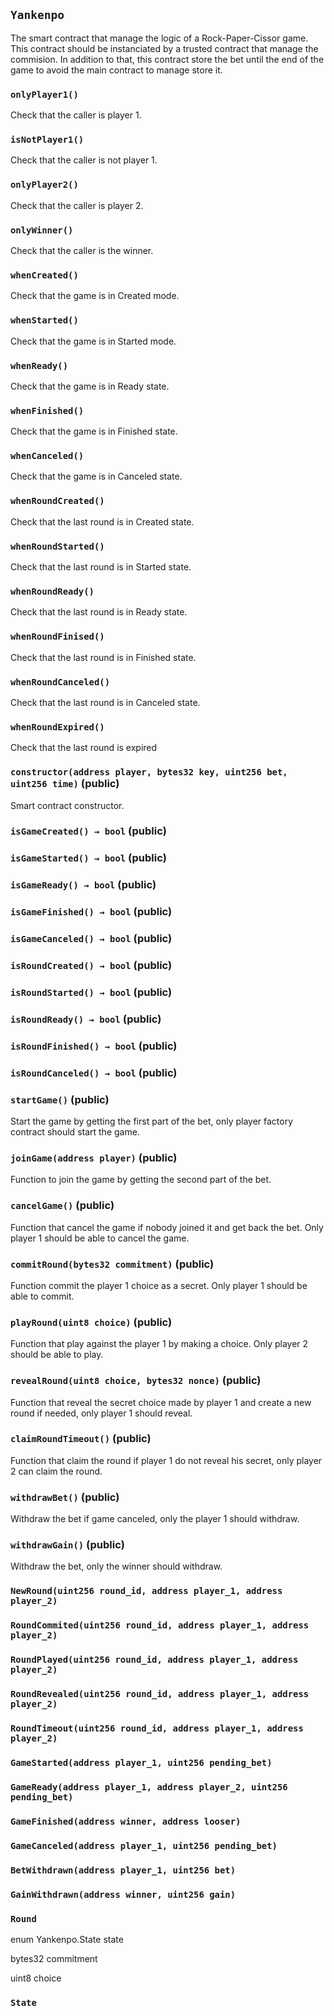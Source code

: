 ## `Yankenpo`



The smart contract that manage the logic of a Rock-Paper-Cissor game.
This contract should be instanciated by a trusted contract that manage the commision.
In addition to that, this contract store the bet until the end of the game 
to avoid the main contract to manage store it.

### `onlyPlayer1()`



Check that the caller is player 1.

### `isNotPlayer1()`



Check that the caller is not player 1.

### `onlyPlayer2()`



Check that the caller is player 2.

### `onlyWinner()`



Check that the caller is the winner.

### `whenCreated()`



Check that the game is in Created mode.

### `whenStarted()`



Check that the game is in Started mode.

### `whenReady()`



Check that the game is in Ready state.

### `whenFinished()`



Check that the game is in Finished state.

### `whenCanceled()`



Check that the game is in Canceled state.

### `whenRoundCreated()`



Check that the last round is in Created state.

### `whenRoundStarted()`



Check that the last round is in Started state.

### `whenRoundReady()`



Check that the last round is in Ready state.

### `whenRoundFinised()`



Check that the last round is in Finished state.

### `whenRoundCanceled()`



Check that the last round is in Canceled state.

### `whenRoundExpired()`



Check that the last round is expired


### `constructor(address player, bytes32 key, uint256 bet, uint256 time)` (public)



Smart contract constructor.


### `isGameCreated() → bool` (public)





### `isGameStarted() → bool` (public)





### `isGameReady() → bool` (public)





### `isGameFinished() → bool` (public)





### `isGameCanceled() → bool` (public)





### `isRoundCreated() → bool` (public)





### `isRoundStarted() → bool` (public)





### `isRoundReady() → bool` (public)





### `isRoundFinished() → bool` (public)





### `isRoundCanceled() → bool` (public)





### `startGame()` (public)



Start the game by getting the first part of the bet,
only player factory contract should start the game.

### `joinGame(address player)` (public)



Function to join the game by getting the second part of the bet.


### `cancelGame()` (public)



Function that cancel the game if nobody joined it and get back the bet.
Only player 1 should be able to cancel the game.

### `commitRound(bytes32 commitment)` (public)



Function commit the player 1 choice as a secret.
Only player 1 should be able to commit.

### `playRound(uint8 choice)` (public)



Function that play against the player 1 by making a choice.
Only player 2 should be able to play.


### `revealRound(uint8 choice, bytes32 nonce)` (public)



Function that reveal the secret choice made by player 1 and create
a new round if needed, only player 1 should reveal.


### `claimRoundTimeout()` (public)



Function that claim the round if player 1 do not reveal his secret,
only player 2 can claim the round.

### `withdrawBet()` (public)



Withdraw the bet if game canceled, only the player 1 should withdraw.

### `withdrawGain()` (public)



Withdraw the bet, only the winner should withdraw.


### `NewRound(uint256 round_id, address player_1, address player_2)`





### `RoundCommited(uint256 round_id, address player_1, address player_2)`





### `RoundPlayed(uint256 round_id, address player_1, address player_2)`





### `RoundRevealed(uint256 round_id, address player_1, address player_2)`





### `RoundTimeout(uint256 round_id, address player_1, address player_2)`





### `GameStarted(address player_1, uint256 pending_bet)`





### `GameReady(address player_1, address player_2, uint256 pending_bet)`





### `GameFinished(address winner, address looser)`





### `GameCanceled(address player_1, uint256 pending_bet)`





### `BetWithdrawn(address player_1, uint256 bet)`





### `GainWithdrawn(address winner, uint256 gain)`






### `Round`


enum Yankenpo.State state


bytes32 commitment


uint8 choice



### `State`

















